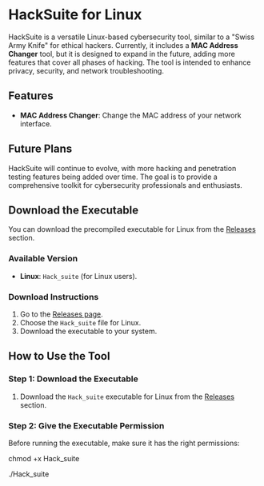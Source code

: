 # HackSuite for Linux

HackSuite is a versatile Linux-based cybersecurity tool, similar to a "Swiss Army Knife" for ethical hackers. Currently, it includes a **MAC Address Changer** tool, but it is designed to expand in the future, adding more features that cover all phases of hacking. The tool is intended to enhance privacy, security, and network troubleshooting.

## Features

- **MAC Address Changer**: Change the MAC address of your network interface.

## Future Plans

HackSuite will continue to evolve, with more hacking and penetration testing features being added over time. The goal is to provide a comprehensive toolkit for cybersecurity professionals and enthusiasts.

## Download the Executable

You can download the precompiled executable for Linux from the [Releases](https://github.com/Charu-Prakash-Tech/Hack_Suite) section.

### Available Version
- **Linux**: `Hack_suite` (for Linux users).

### Download Instructions
1. Go to the [Releases page](https://github.com/Charu-Prakash-Tech/Hack_Suite).
2. Choose the `Hack_suite` file for Linux.
3. Download the executable to your system.

## How to Use the Tool

### Step 1: Download the Executable

1. Download the `Hack_suite` executable for Linux from the [Releases](https://github.com/Charu-Prakash-Tech/Hack_Suite) section.

### Step 2: Give the Executable Permission

Before running the executable, make sure it has the right permissions:

chmod +x Hack_suite

./Hack_suite


